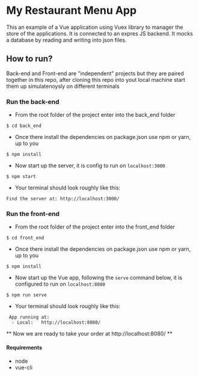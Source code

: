 # My Restaurant Menu App
This an example of a Vue application using Vuex library to manager the store of the applications.
It is connected to an expres JS backend. 
It mocks a database by reading and writing into json files.

## How to run?
Back-end and Front-end are "independent" projects but they are paired together in this repo, after cloning this repo into yout local machine start them up simulatenoysly on different terminals

### Run the back-end

  -  From the root folder of the project enter into the back_end folder
```
$ cd back_end
```
  - Once there install the dependencies on package.json use npm or yarn, up to you
```
$ npm install
```
  - Now start up the server, it is config to run on `localhost:3000`
```
$ npm start
```
  - Your terminal should look roughly like this:
```
Find the server at: http://localhost:3000/
```

### Run the front-end
  -  From the root folder of the project enter into the front_end folder
```
$ cd front_end
```
  - Once there install the dependencies on package.json use npm or yarn, up to you
```
$ npm install
```
 - Now start up the Vue app, following the `serve` command below, it is configured to run on `localhost:8080`
```
$ npm run serve
```
  - Your terminal should look roughly like this:
```
 App running at:
  - Local:   http://localhost:8080/ 
```

** Now we are ready to take your order at  http://localhost:8080/  **

#### Requirements

  - node
  - vue-cli

